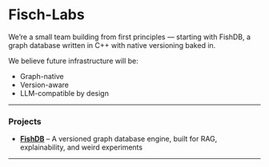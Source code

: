 # Fisch-Labs

We’re a small team building from first principles — starting with FishDB, a graph database written in C++ with native versioning baked in.

We believe future infrastructure will be:
- Graph-native
- Version-aware
- LLM-compatible by design

---

### Projects
- **[FishDB](https://github.com/Fisch-Labs/FishDB)** – A versioned graph database engine, built for RAG, explainability, and weird experiments

---

